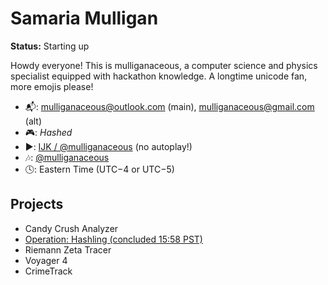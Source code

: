 # Samaria Mulligan

__Status:__ Starting up

Howdy everyone! This is mulliganaceous, a computer science and physics specialist equipped with hackathon knowledge. A longtime unicode fan, more emojis please!

* 📬: mulliganaceous@outlook.com (main), mulliganaceous@gmail.com (alt)
* 🎮: _Hashed_
* ▶️: [ĲK / @mulliganaceous](https://www.youtube.com/channel/UCTvldASp9SvbsJsaUx4p2yA) (no autoplay!)
* 🎶: [@mulliganaceous](https://www.tiktok.com/@mulliganaceous)
* 🕓: Eastern Time (UTC−4 or UTC−5)

## Projects

* Candy Crush Analyzer
* [Operation: Hashling (concluded 15:58 PST)](https://www.youtube.com/watch?v=o-XUeCMx5s0)
* Riemann Zeta Tracer
* Voyager 4
* CrimeTrack
